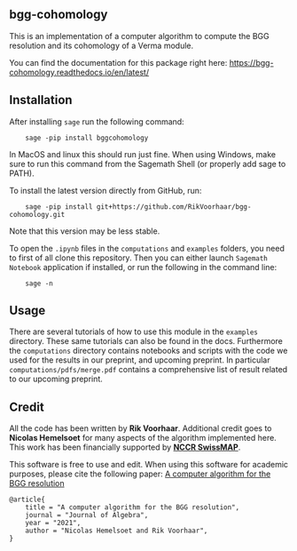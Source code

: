 ## bgg-cohomology

This is an implementation of a computer algorithm to compute the BGG resolution and its cohomology of a Verma module. 

You can find the documentation for this package right here:
https://bgg-cohomology.readthedocs.io/en/latest/

## Installation

After installing `sage` run the following command:
```
    sage -pip install bggcohomology
```
In MacOS and linux this should run just fine. When using Windows,
make sure to run this command from the Sagemath Shell (or properly add sage to PATH).

To install the latest version directly from GitHub, run:
```
    sage -pip install git+https://github.com/RikVoorhaar/bgg-cohomology.git
```
Note that this version may be less stable.

To open the `.ipynb` files in the `computations` and `examples` folders, you need to
first of all clone this repository. Then you can either launch `Sagemath Notebook` application if installed,
or run the following in the command line:

```
    sage -n
```

## Usage

There are several tutorials of how to use this module in the `examples` directory.
These same tutorials can also be found in the docs. 
Furthermore the `computations` directory contains notebooks and scripts with the code we used
for the results in our preprint, and upcoming preprint. In particular `computations/pdfs/merge.pdf`
contains a comprehensive list of result related to our upcoming preprint.

## Credit
All the code has been written by **Rik Voorhaar**. 
 Additional credit goes to **Nicolas Hemelsoet** for many aspects of the algorithm implemented here.
 This work has been financially supported by [**NCCR SwissMAP**](https://www.nccr-swissmap.ch/). 
 
This software is free to use and edit. When using this software for academic purposes, please cite 
the following paper: [A computer algorithm for the BGG resolution](https://www.sciencedirect.com/science/article/abs/pii/S0021869320305135)

```
@article{
    title = "A computer algorithm for the BGG resolution",
    journal = "Journal of Algebra",
    year = "2021",
    author = "Nicolas Hemelsoet and Rik Voorhaar",
}
```
